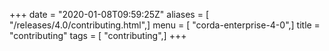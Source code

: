 +++
date = "2020-01-08T09:59:25Z"
aliases = [ "/releases/4.0/contributing.html",]
menu = [ "corda-enterprise-4-0",]
title = "contributing"
tags = [ "contributing",]
+++

